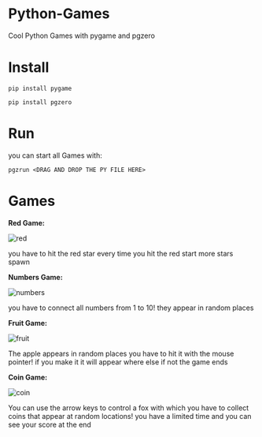 # Python-Games
Cool Python Games with pygame and pgzero

# Install
```
pip install pygame
```

```
pip install pgzero
```
# Run

you can start all Games with:

```
pgzrun <DRAG AND DROP THE PY FILE HERE>

```

# Games

**Red Game:**

![red](https://i.imgur.com/pKq8ee3.png)

you have to hit the red star every time you hit the red start more stars spawn

**Numbers Game:**

![numbers](https://i.imgur.com/XKpvjnd.png)

you have to connect all numbers from 1 to 10! they appear in random places

**Fruit Game:**

![fruit](https://i.imgur.com/98W5aBf.png)

The apple appears in random places you have to hit it with the mouse pointer! if you make it it will appear where else if not the game ends

**Coin Game:**

![coin](https://i.imgur.com/t0wKiSk.png)

You can use the arrow keys to control a fox with which you have to collect coins that appear at random locations! you have a limited time and you can see your score at the end
